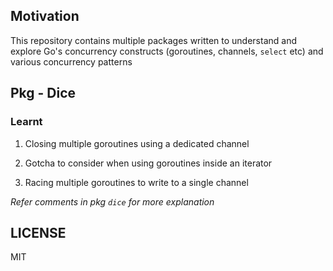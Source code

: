 ## Motivation

This repository contains multiple packages written to understand and explore Go's concurrency constructs (goroutines, channels, `select` etc) and various concurrency patterns

## Pkg - Dice

### Learnt

1. Closing multiple goroutines using a dedicated channel

2. Gotcha to consider when using goroutines inside an iterator 

3. Racing multiple goroutines to write to a single channel

_Refer comments in pkg `dice` for more explanation_

## LICENSE

MIT